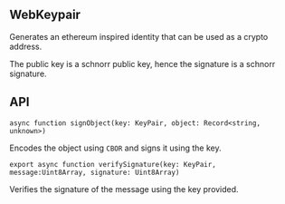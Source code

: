 ## WebKeypair

Generates an ethereum inspired identity that can be used as a crypto address.

The public key is a schnorr public key, hence the signature is a schnorr signature.

## API

`async function signObject(key: KeyPair, object: Record<string, unknown>)`

Encodes the object using `CBOR` and signs it using the key.

`export async function verifySignature(key: KeyPair, message:Uint8Array, signature: Uint8Array)`

Verifies the signature of the message using the key provided.
